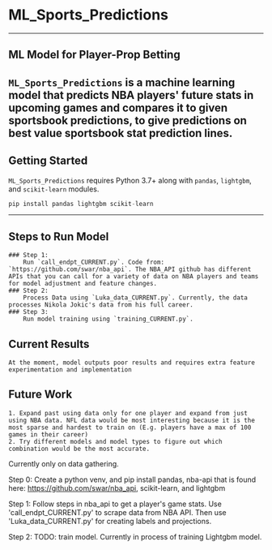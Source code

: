 # ML_Sports_Predictions
---
## ML Model for Player-Prop Betting

`ML_Sports_Predictions` is a machine learning model that predicts NBA players' future stats in upcoming games and compares it to given sportsbook predictions, to give predictions on best value sportsbook stat prediction lines.
---
## Getting Started
`ML_Sports_Predictions` requires Python 3.7+ along with `pandas`, `lightgbm`, and `scikit-learn` modules.

```Python
pip install pandas lightgbm scikit-learn
```
---
## Steps to Run Model
    ### Step 1:
        Run `call_endpt_CURRENT.py`. Code from: `https://github.com/swar/nba_api`. The NBA_API github has different APIs that you can call for a variety of data on NBA players and teams for model adjustment and feature changes.
    ### Step 2: 
        Process Data using `Luka_data_CURRENT.py`. Currently, the data processes Nikola Jokic's data from his full career. 
    ### Step 3:
        Run model training using `training_CURRENT.py`. 

## Current Results
    At the moment, model outputs poor results and requires extra feature experimentation and implementation

## Future Work
    1. Expand past using data only for one player and expand from just using NBA data. NFL data would be most interesting because it is the most sparse and hardest to train on (E.g. players have a max of 100 games in their career)
    2. Try different models and model types to figure out which combination would be the most accurate.






Currently only on data gathering.

Step 0: Create a python venv, and pip install pandas, nba-api that is found here: https://github.com/swar/nba_api, scikit-learn, and lightgbm

Step 1: Follow steps in nba_api to get a player's game stats. Use 'call_endpt_CURRENT.py' to scrape data from NBA API. Then use 'Luka_data_CURRENT.py' for creating labels and projections.

Step 2: TODO: train model. Currently in process of training Lightgbm model.